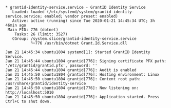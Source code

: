 ﻿```
* grantid-identity-service.service - GrantID Identity Service
   Loaded: loaded (/etc/systemd/system/grantid-identity-service.service; enabled; vendor preset: enabled)
   Active: active (running) since Tue 2020-01-21 14:45:34 UTC; 3h 46min ago
 Main PID: 776 (dotnet)
    Tasks: 26 (limit: 3527)
   CGroup: /system.slice/grantid-identity-service.service
           └─776 /usr/bin/dotnet Grant.Id.Service.dll

Jan 21 14:45:34 ubuntu1804 systemd[1]: Started GrantID Identity Service.
Jan 21 14:45:44 ubuntu1804 grantid[776]: Signing certificate PFX path: '/etc/grantid/grantid.pfx', password: ''
Jan 21 14:45:44 ubuntu1804 grantid[776]: Audit is enabled
Jan 21 14:45:50 ubuntu1804 grantid[776]: Hosting environment: Linux
Jan 21 14:45:50 ubuntu1804 grantid[776]: Content root path: /usr/share/grantid/identity-service
Jan 21 14:45:50 ubuntu1804 grantid[776]: Now listening on: http://localhost:5010
Jan 21 14:45:50 ubuntu1804 grantid[776]: Application started. Press Ctrl+C to shut down.
```
